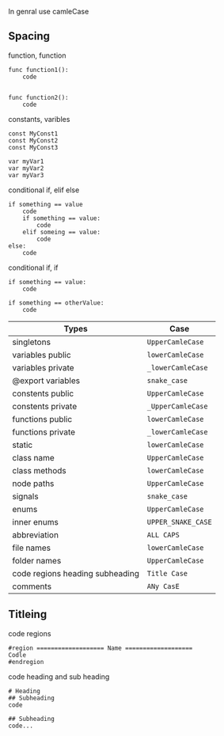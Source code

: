 In genral use camleCase

## Spacing
function, function
```
func function1():
	code


func function2():
	code
```

constants, varibles
```
const MyConst1
const MyConst2
const MyConst3

var myVar1
var myVar2
var myVar3
```

conditional if, elif else
```
if something == value
	code
	if something == value:
		code
	elif someing == value:
		code
else:
	code
```

conditional if, if
```
if something == value:
	code

if something == otherValue:
	code
```

| Types                           | Case                    |
| ------------------------------- | ----------------------- |
| singletons                      | ```UpperCamleCase```    |
| variables public                | ``` lowerCamleCase ```  |
| variables private               | ``` _lowerCamleCase ``` |
| @export variables               | ```snake_case```        |
| constents public                | ```UpperCamleCase```    |
| constents private               | ```_UpperCamleCase```   |
| functions public                | ```lowerCamleCase```    |
| functions private               | ```_lowerCamleCase```   |
| static                          | ```lowerCamleCase```    |
| class name                      | ```UpperCamleCase```    |
| class methods                   | ```lowerCamleCase```    |
| node paths                      | ```UpperCamleCase```    |
| signals                         | ```snake_case```        |
| enums                           | ```UpperCamleCase```    |
| inner enums                     | ```UPPER_SNAKE_CASE```  |
| abbreviation                    | ```ALL CAPS```          |
| file names                      | ```lowerCamleCase```    |
| folder names                    | ```UpperCamleCase```    |
| code regions heading subheading | ```Title Case```        |
| comments                        | ```ANy CasE```          |
## Titleing

code regions
```
#region =================== Name ===================
Codle
#endregion
```

code heading and sub heading
```
# Heading
## Subheading
code

## Subheading
code...
```
